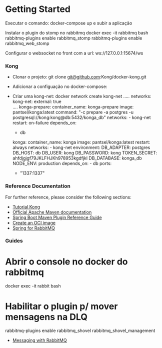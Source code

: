 # Getting Started
Executar o comando: docker-compose up e subir a aplicação

Instalar o plugin do stomp no rabbitmq
docker exec -it rabbitmq bash
rabbitmq-plugins enable rabbitmq_stomp
rabbitmq-plugins enable rabbitmq_web_stomp

Configurar o websocket no front com a url: ws://127.0.0.1:15674/ws


### Kong
- Clonar o projeto: git clone git@github.com:Kong/docker-kong.git
- Adicionar a configuação no docker-compose:

- Criar uma kong-net: docker network create kong-net
  .....
  networks:
    kong-net:
        external: true    
  ....
  konga-prepare:
    container_name: konga-prepare
    image: pantsel/konga:latest
    command: "-c prepare -a postgres -u postgresql://kong:kong@db:5432/konga_db"
    networks:
      - kong-net
    restart: on-failure
  depends_on:
    - db

  konga:
      container_name: konga
      image: pantsel/konga:latest
      restart: always
      networks:
        - kong-net
      environment:
        DB_ADAPTER: postgres
        DB_HOST: db
        DB_USER: kong
        DB_PASSWORD: kong
        TOKEN_SECRET: ahfdjgjgf79JKLFHJKh978953kgdfjkl
        DB_DATABASE: konga_db
        NODE_ENV: production
    depends_on:
        - db
  ports:
  - "1337:1337"

### Reference Documentation
For further reference, please consider the following sections:
* [Tutorial Kong](https://www.youtube.com/watch?v=_2GRXgYswhI)
* [Official Apache Maven documentation](https://maven.apache.org/guides/index.html)
* [Spring Boot Maven Plugin Reference Guide](https://docs.spring.io/spring-boot/docs/2.4.4/maven-plugin/reference/html/)
* [Create an OCI image](https://docs.spring.io/spring-boot/docs/2.4.4/maven-plugin/reference/html/#build-image)
* [Spring for RabbitMQ](https://docs.spring.io/spring-boot/docs/2.4.4/reference/htmlsingle/#boot-features-amqp)

### Guides
# Abrir o console no docker do rabbitmq
docker exec -it rabbit bash

# Habilitar o plugin p/ mover mensagens na DLQ
rabbitmq-plugins enable rabbitmq_shovel rabbitmq_shovel_management

* [Messaging with RabbitMQ](https://spring.io/guides/gs/messaging-rabbitmq/)

